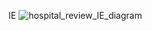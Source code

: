 IE
![hospital_review_IE_diagram](https://user-images.githubusercontent.com/111864831/206072874-8fd0ad6a-db75-4ca6-bf1e-1fae4b83533f.png)
